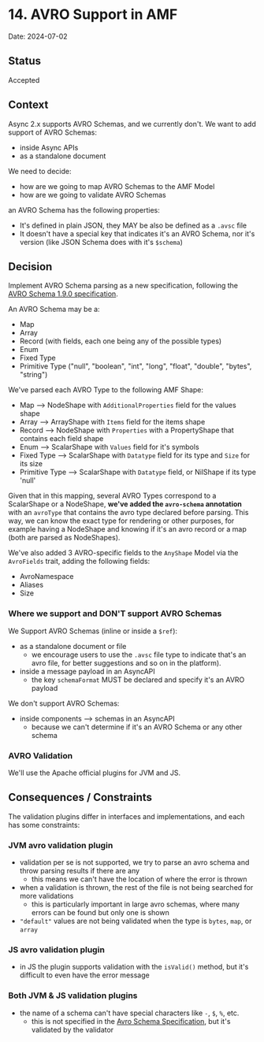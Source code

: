 # 14. AVRO Support in AMF

Date: 2024-07-02


## Status

Accepted


## Context

Async 2.x supports AVRO Schemas, and we currently don't. 
We want to add support of AVRO Schemas:
- inside Async APIs
- as a standalone document

We need to decide:
- how are we going to map AVRO Schemas to the AMF Model
- how are we going to validate AVRO Schemas

an AVRO Schema has the following properties:
- It's defined in plain JSON, they MAY be also be defined as a `.avsc` file
- It doesn't have a special key that indicates it's an AVRO Schema, nor it's version (like JSON Schema does with it's `$schema`)


## Decision

Implement AVRO Schema parsing as a new specification, following the [AVRO Schema 1.9.0 specification](https://avro.apache.org/docs/1.9.0/spec.html#schemas).

An AVRO Schema may be a:
- Map
- Array
- Record (with fields, each one being any of the possible types)
- Enum
- Fixed Type
- Primitive Type ("null", "boolean", "int", "long", "float", "double", "bytes", "string")

We've parsed each AVRO Type to the following AMF Shape:
- Map --> NodeShape with `AdditionalProperties` field for the values shape
- Array --> ArrayShape with `Items` field for the items shape
- Record --> NodeShape with `Properties` with a PropertyShape that contains each field shape
- Enum --> ScalarShape with `Values` field for it's symbols
- Fixed Type --> ScalarShape with `Datatype` field for its type and `Size` for its size
- Primitive Type --> ScalarShape with `Datatype` field, or NilShape if its type 'null'

Given that in this mapping, several AVRO Types correspond to a ScalarShape or a NodeShape, **we've added the `avro-schema` annotation** with an `avroType` that contains the avro type declared before parsing.
This way, we can know the exact type for rendering or other purposes, for example having a NodeShape and knowing if it's an avro record or a map (both are parsed as NodeShapes).

We've also added 3 AVRO-specific fields to the `AnyShape` Model via the `AvroFields` trait, adding the following fields:
- AvroNamespace
- Aliases
- Size

### Where we support and DON'T support AVRO Schemas
We Support AVRO Schemas (inline or inside a `$ref`):
- as a standalone document or file 
  - we encourage users to use the `.avsc` file type to indicate that's an avro file, for better suggestions and so on in the platform).
- inside a message payload in an AsyncAPI
  - the key `schemaFormat` MUST be declared and specify it's an AVRO payload

We don't support AVRO Schemas:
- inside components --> schemas in an AsyncAPI
  - because we can't determine if it's an AVRO Schema or any other schema

### AVRO Validation
We'll use the Apache official plugins for JVM and JS.


## Consequences / Constraints

The validation plugins differ in interfaces and implementations, and each has some constraints:

### JVM avro validation plugin
- validation per se is not supported, we try to parse an avro schema and throw parsing results if there are any
  - this means we can't have the location of where the error is thrown
- when a validation is thrown, the rest of the file is not being searched for more validations
  - this is particularly important in large avro schemas, where many errors can be found but only one is shown
- `"default"` values are not being validated when the type is `bytes`, `map`, or `array`


### JS avro validation plugin
- in JS the plugin supports validation with the `isValid()` method, but it's difficult to even have the error message

### Both JVM & JS validation plugins
- the name of a schema can't have special characters like `-`, `$`, `%`, etc.
  -  this is not specified in the [Avro Schema Specification](https://avro.apache.org/docs/1.12.0/specification), but it's validated by the validator 
